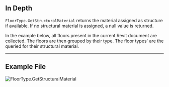 ## In Depth
`FloorType.GetStructuralMaterial` returns the material assigned as structure if available. If no structural material is assigned, a null value is returned.

In the example below, all floors present in the current Revit document are collected. The floors are then grouped by their type. The floor types' are the queried for their structural material.
___
## Example File

![FloorType.GetStructuralMaterial](./Revit.Elements.FloorType.GetStructuralMaterial_img.jpg)